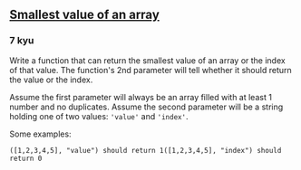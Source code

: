 <h2><a href=https://www.codewars.com/kata/544a54fd18b8e06d240005c0/train/javascript target="_blank">Smallest value of an array</a></h2><h3>7 kyu</h3><p>Write a function that can return the smallest value of an array or the index of that value. The function's 2nd parameter will tell whether it should return the value or the index.</p><p>Assume the first parameter will always be an array filled with at least 1 number and no duplicates. Assume the second parameter will be a string holding one of two values: <code>'value'</code> and <code>'index'</code>.</p><p>Some examples:</p><pre><code>([1,2,3,4,5], "value") should return 1([1,2,3,4,5], "index") should return 0</code></pre>